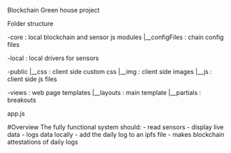 Blockchain Green house project



Folder structure

-core          : local blockchain and sensor js modules
 |__configFiles : chain config files

-local : local drivers for sensors

-public
 |__css : client side custom css
 |__img : client side images
 |__js  : client side js files

-views        : web page templates
 |__layouts    : main template
 |__partials   : breakouts

 app.js


 #Overview
 The fully functional system should:
      - read sensors
      - display live data
      - logs data locally
      - add the daily log to an ipfs file
      - makes blockchain attestations of daily logs
